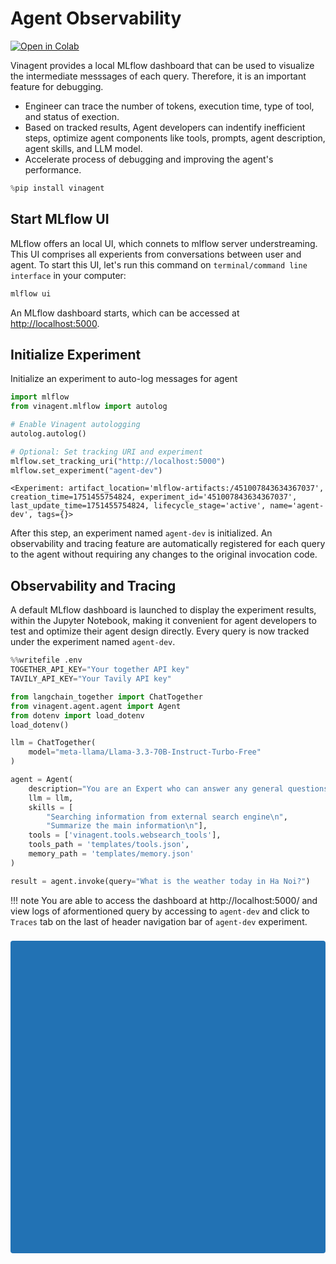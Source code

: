 # Agent Observability

[![Open in Colab](https://colab.research.google.com/assets/colab-badge.svg)](https://colab.research.google.com/github/datascienceworld-kan/vinagent-docs/blob/main/docs/tutorials/get_started/observability.ipynb)

Vinagent provides a local MLflow dashboard that can be used to visualize the intermediate messsages of each query. Therefore, it is an important feature for debugging.

- Engineer can trace the number of tokens, execution time, type of tool, and status of exection.
- Based on tracked results, Agent developers can indentify inefficient steps, optimize agent components like tools, prompts, agent description, agent skills, and LLM model.
- Accelerate process of debugging and improving the agent's performance.



```python
%pip install vinagent
```

## Start MLflow UI

MLflow offers an local UI, which connets to mlflow server understreaming. This UI comprises all experients from conversations between user and agent. To start this UI, let's run this command on `terminal/command line interface` in your computer:


```python
mlflow ui
```

An MLflow dashboard starts, which can be accessed at [http://localhost:5000](http://localhost:5000).


## Initialize Experiment

Initialize an experiment to auto-log messages for agent


```python
import mlflow
from vinagent.mlflow import autolog

# Enable Vinagent autologging
autolog.autolog()

# Optional: Set tracking URI and experiment
mlflow.set_tracking_uri("http://localhost:5000")
mlflow.set_experiment("agent-dev")
```

    <Experiment: artifact_location='mlflow-artifacts:/451007843634367037', creation_time=1751455754824, experiment_id='451007843634367037', last_update_time=1751455754824, lifecycle_stage='active', name='agent-dev', tags={}>


After this step, an experiment named `agent-dev` is initialized. An observability and tracing feature are automatically registered for each query to the agent without requiring any changes to the original invocation code.

## Observability and Tracing

A default MLflow dashboard is launched to display the experiment results, within the Jupyter Notebook, making it convenient for agent developers to test and optimize their agent design directly. Every query is now tracked under the experiment named `agent-dev`.


```python
%%writefile .env
TOGETHER_API_KEY="Your together API key"
TAVILY_API_KEY="Your Tavily API key"
```


```python
from langchain_together import ChatTogether 
from vinagent.agent.agent import Agent
from dotenv import load_dotenv
load_dotenv()

llm = ChatTogether(
    model="meta-llama/Llama-3.3-70B-Instruct-Turbo-Free"
)

agent = Agent(
    description="You are an Expert who can answer any general questions.",
    llm = llm,
    skills = [
        "Searching information from external search engine\n",
        "Summarize the main information\n"],
    tools = ['vinagent.tools.websearch_tools'],
    tools_path = 'templates/tools.json',
    memory_path = 'templates/memory.json'
)

result = agent.invoke(query="What is the weather today in Ha Noi?")
```

!!! note
    You are able to access the dashboard at http://localhost:5000/ and view logs of aformentioned query by accessing to `agent-dev` and click to `Traces` tab on the last of header navigation bar of `agent-dev` experiment.


<div>
  <style scoped>
  button {
    border: none;
    border-radius: 4px;
    background-color: rgb(34, 114, 180);
    font-family: -apple-system, "system-ui", "Segoe UI", Roboto, "Helvetica Neue", Arial;
    font-size: 13px;
    color: white;
    margin-top: 8px;
    margin-bottom: 8px;
    padding: 8px 16px;
    cursor: pointer;
  }
  button:hover {
    background-color: rgb(66, 153, 224);
  }
  </style>
  <button
    onclick="
        const display = this.nextElementSibling.style.display;
        const isCollapsed = display === 'none';
        this.nextElementSibling.style.display = isCollapsed ? null : 'none';

        const verb = isCollapsed ? 'Collapse' : 'Expand';
        this.innerText = `${verb} MLflow Trace`;
    "
  >Collapse MLflow Trace</button>
  <iframe
    id="trace-renderer"
    style="width: 100%; height: 500px; border: none; resize: vertical;"
    src="http://localhost:5000/static-files/lib/notebook-trace-renderer/index.html?trace_id=74105e3849a041e09eb828d73dfbf515&amp;experiment_id=900548938729976750&amp;trace_id=6ec5f26c820340ad9a2b5d3091771eb6&amp;experiment_id=900548938729976750&amp;version=3.1.0"
  />
</div>
